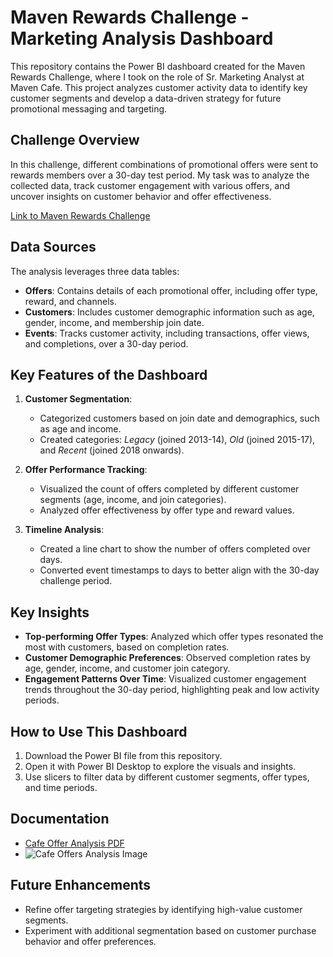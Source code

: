 # Maven Rewards Challenge - Marketing Analysis Dashboard

This repository contains the Power BI dashboard created for the Maven Rewards Challenge, where I took on the role of Sr. Marketing Analyst at Maven Cafe. This project analyzes customer activity data to identify key customer segments and develop a data-driven strategy for future promotional messaging and targeting.

## Challenge Overview
In this challenge, different combinations of promotional offers were sent to rewards members over a 30-day test period. My task was to analyze the collected data, track customer engagement with various offers, and uncover insights on customer behavior and offer effectiveness.

[Link to Maven Rewards Challenge](https://mavenanalytics.io/challenges/maven-rewards-challenge/404c6060-60eb-400f-9bce-c3b9f97e9d5a)

## Data Sources
The analysis leverages three data tables:
- **Offers**: Contains details of each promotional offer, including offer type, reward, and channels.
- **Customers**: Includes customer demographic information such as age, gender, income, and membership join date.
- **Events**: Tracks customer activity, including transactions, offer views, and completions, over a 30-day period.

## Key Features of the Dashboard
1. **Customer Segmentation**:
   - Categorized customers based on join date and demographics, such as age and income.
   - Created categories: *Legacy* (joined 2013-14), *Old* (joined 2015-17), and *Recent* (joined 2018 onwards).

2. **Offer Performance Tracking**:
   - Visualized the count of offers completed by different customer segments (age, income, and join categories).
   - Analyzed offer effectiveness by offer type and reward values.

3. **Timeline Analysis**:
   - Created a line chart to show the number of offers completed over days.
   - Converted event timestamps to days to better align with the 30-day challenge period.

## Key Insights
- **Top-performing Offer Types**: Analyzed which offer types resonated the most with customers, based on completion rates.
- **Customer Demographic Preferences**: Observed completion rates by age, gender, income, and customer join category.
- **Engagement Patterns Over Time**: Visualized customer engagement trends throughout the 30-day period, highlighting peak and low activity periods.

## How to Use This Dashboard
1. Download the Power BI file from this repository.
2. Open it with Power BI Desktop to explore the visuals and insights.
3. Use slicers to filter data by different customer segments, offer types, and time periods.

## Documentation

- [Cafe Offer Analysis PDF](https://github.com/user-attachments/files/17607322/Cafe_Offer_Analysis.pdf)
- ![Cafe Offers Analysis Image](https://github.com/user-attachments/assets/18822a61-ae43-4e6f-ba65-22bb3f6b683d)

## Future Enhancements
- Refine offer targeting strategies by identifying high-value customer segments.
- Experiment with additional segmentation based on customer purchase behavior and offer preferences.
